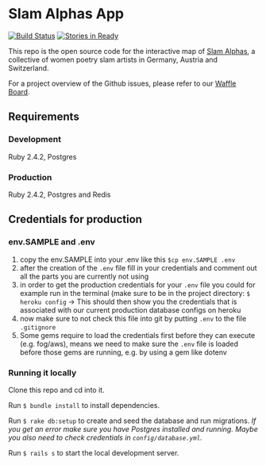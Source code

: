 # Slam Alphas App

[![Build Status](https://travis-ci.org/rubymonsters/slam-alphas.svg?branch=master)](https://travis-ci.org/rubymonsters/slam-alphas) [![Stories in Ready](https://badge.waffle.io/rubymonsters/slam-alphas.svg?label=ready&title=Ready)](http://waffle.io/rubymonsters/slam-alphas)

This repo is the open source code for the interactive map of [Slam Alphas](https://slamalphas.org), a collective of women poetry slam artists in Germany, Austria and Switzerland.

For a project overview of the Github issues, please refer to our [Waffle Board](https://waffle.io/rubymonsters/slam-alphas/).

## Requirements

### Development
Ruby 2.4.2, Postgres

### Production
Ruby 2.4.2, Postgres and Redis

## Credentials for production
### env.SAMPLE and .env
1. copy the env.SAMPLE into your .env like this
`$cp env.SAMPLE .env`
2. after the creation of the `.env` file fill in your credentials and comment out all the parts you are currently not using
3. in order to get the production credentials for your `.env` file you could for example run in the terminal (make sure to be in the project directory:
`$ heroku config` -> This should then show you the credentials that is associated with our current production database configs on heroku
4. now make sure to not check this file into git by putting `.env` to the file `.gitignore`
5. Some gems require to load the credentials first before they can execute (e.g. fog/aws), means we need to make sure the `.env` file is loaded before those gems are running, e.g. by using a gem like dotenv

### Running it locally

Clone this repo and cd into it.

Run `$ bundle install` to install dependencies.

Run `$ rake db:setup` to create and seed the database and run migrations. 
_If you get an error make sure you have Postgres installed and running. Maybe you also need to check credentials in  `config/database.yml`._

Run `$ rails s` to start the local development server.

